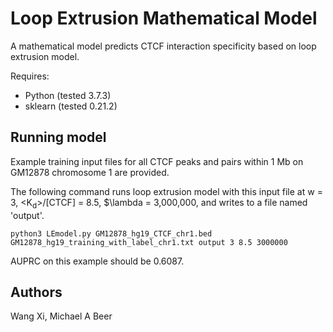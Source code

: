 # Loop Extrusion Mathematical Model
A mathematical model predicts CTCF interaction specificity based on loop extrusion model.

Requires:

* Python (tested 3.7.3)
* sklearn (tested 0.21.2)

## Running model
Example training input files for all CTCF peaks and pairs within 1 Mb on GM12878 chromosome 1 are provided.

The following command runs loop extrusion model with this input file at w = 3, <K<sub>d</sub>>/[CTCF] = 8.5, $\lambda = 3,000,000, and writes to a file named 'output'.

    python3 LEmodel.py GM12878_hg19_CTCF_chr1.bed GM12878_hg19_training_with_label_chr1.txt output 3 8.5 3000000

AUPRC on this example should be 0.6087.

## Authors
Wang Xi, Michael A Beer
